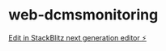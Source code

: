 # web-dcmsmonitoring

[Edit in StackBlitz next generation editor ⚡️](https://stackblitz.com/~/github.com/dcms-world/web-dcmsmonitoring)